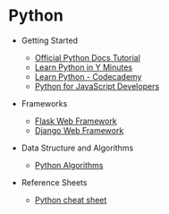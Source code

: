 # Python

- Getting Started

  - [Official Python Docs Tutorial](https://docs.python.org/3/tutorial/index.html)
  - [Learn Python in Y Minutes](https://learnxinyminutes.com/docs/python3/)
  - [Learn Python - Codecademy](https://www.codecademy.com/learn/learn-python)
  - [Python for JavaScript Developers](https://blog.underdog.io/python-for-javascript-developers/)

- Frameworks

  - [Flask Web Framework](http://flask.pocoo.org/docs/1.0/)
  - [Django Web Framework](https://www.djangoproject.com/)

- Data Structure and Algorithms

  - [Python Algorithms](https://github.com/TheAlgorithms/Python)

- Reference Sheets

  - [Python cheat sheet](https://www.pythonsheets.com/)

